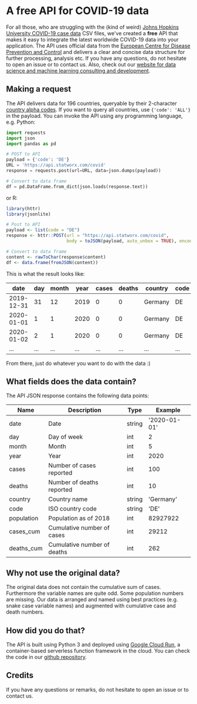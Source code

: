 # A free API for COVID-19 data

For all those, who are struggling with the (kind of weird) [Johns Hopkins University COVID-19 case data](https://github.com/CSSEGISandData/COVID-19) CSV files, we've created a **free** API that makes it easy to integrate the latest worldwide COVID-19 data into your application. The API uses official data from the [European Centre for Disease Prevention and Control](https://www.ecdc.europa.eu/en/publications-data/download-todays-data-geographic-distribution-covid-19-cases-worldwide) and delivers a clear and concise data structure for further processing, analysis etc. If you have any questions, do not hesitate to open an issue or to contact us. Also, check out our [website for data science and machine learning consulting and development](https://www.statworx.com/).

## Making a request

The API delivers data for 196 countries, queryable by their 2-character [country alpha codes](https://www.iban.com/country-codes). If you want to query all countries, use `{'code': 'ALL'}` in the payload. You can invoke the API using any programming language, e.g. Python:

```python
import requests
import json
import pandas as pd

# POST to API
payload = {'code': 'DE'}
URL = 'https://api.statworx.com/covid'
response = requests.post(url=URL, data=json.dumps(payload))

# Convert to data frame
df = pd.DataFrame.from_dict(json.loads(response.text))
```

or R:

```R
library(httr)
library(jsonlite)

# Post to API
payload <- list(code = "DE")
response <- httr::POST(url = "https://api.statworx.com/covid",
                       body = toJSON(payload, auto_unbox = TRUE), encode = "json")

# Convert to data frame
content <- rawToChar(response$content)
df <- data.frame(fromJSON(content))
```

This is what the result looks like:

| date       | day  | month | year | cases | deaths | country | code | population | cases_cum | deaths_cum |
| ---------- | ---- | ----- | ---- | ----- | ------ | ------- | ---- | ---------- | --------- | ---------- |
| 2019-12-31 | 31   | 12    | 2019 | 0     | 0      | Germany | DE   | 82927922   | 0         | 0          |
| 2020-01-01 | 1    | 1     | 2020 | 0     | 0      | Germany | DE   | 82927922   | 0         | 0          |
| 2020-01-02 | 2    | 1     | 2020 | 0     | 0      | Germany | DE   | 82927922   | 0         | 0          |
| ...        | ...  | ...   | ...  | ...   | ...    | ...     | ...  | ...        | ...       | ...        |

From there, just do whatever you want to do with the data :)

## What fields does the data contain?

The API JSON response contains the following data points:

| Name       | Description                 | Type   | Example      |
| ---------- | --------------------------- | ------ | ------------ |
| date       | Date                        | string | '2020-01-01' |
| day        | Day of week                 | int    | 2            |
| month      | Month                       | int    | 5            |
| year       | Year                        | int    | 2020         |
| cases      | Number of cases reported    | int    | 100          |
| deaths     | Number of deaths reported   | int    | 10           |
| country    | Country name                | string | 'Germany'    |
| code       | ISO country code            | string | 'DE'         |
| population | Population as of 2018       | int    | 82927922     |
| cases_cum  | Cumulative number of cases  | int    | 29212        |
| deaths_cum | Cumulative number of deaths | int    | 262          |

##  Why not use the original data?

The original data does not contain the cumulative sum of cases. Furthermore the variable names are quite odd. Some population numbers are missing. Our data is arranged and named using best practices (e.g. snake case variable names) and augmented with cumulative case and death numbers.

## How did you do that?

The API is built using Python 3 and deployed using [Google Cloud Run](https://cloud.google.com/run?hl=en), a container-based serverless function framework in the cloud. You can check the code in our [github repository](https://github.com/STATWORX/covid-19-api).

## Credits

If you have any questions or remarks, do not hesitate to open an issue or to contact us.